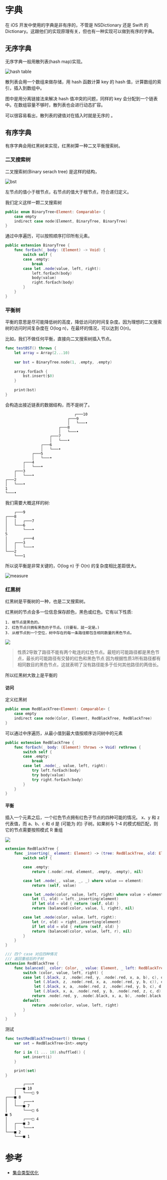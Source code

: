 # 字典

在 iOS 开发中使用的字典是非有序的，不管是 NSDictionary 还是 Swift 的 Dictionary。这跟他们的实现原理有关，但也有一种实现可以做到有序的字典。

## 无序字典
无序字典一般用散列表(hash map)实现。

![hash table](./hash_table.png)

散列表会用一个数组来做存储，用 hash 函数计算 key 的 hash 值，计算数组的索引，插入到数组中。

图中是用分离链接法来解决 hash 值冲突的问题，同样的 key 会分配到一个链表中。在数组容量不够时，散列表也会进行动态扩容。

可以很容易看出，散列表的键值对在插入时就是无序的 。

## 有序字典

有序字典会用红黑树来实现，红黑树算一种二叉平衡搜索树。

### 二叉搜索树
二叉搜索树(Binary serach tree) 是这样的结构，

![bst](./bst.png)

左节点的值小于根节点，右节点的值大于根节点，符合递归定义。

我们定义这样一颗二叉搜索树
```swift
public enum BinaryTree<Element: Comparable> {
    case empty
    indirect case node(Element, BinaryTree, BinaryTree)
}

```

通过中序遍历，可以按照顺序打印所有元素。
```swift
public extension BinaryTree {
    func forEach(_ body: (Element) -> Void) {
        switch self {
        case .empty:
            break
        case let .node(value, left, right):
            left.forEach(body)
            body(value)
            right.forEach(body)
        }
    }
}
```

### 平衡树
平衡的意思是尽可能降低树的高度，降低访问的时间复杂度。因为理想的二叉搜索树的访问时间复杂度在 O(log n)，在最坏的情况，可以达到 O(n)。


比如，我们不做任何平衡，直接向二叉搜索树插入节点。

```swift
func testBST() throws {
	let array = Array(2...10)
	
	var bst = BinaryTree.node(1, .empty, .empty)
	
	array.forEach {
		bst.insert($0)
	}
	
	print(bst)
}
```

会构造出接近链表的数据结构，而不是树了。

```
                               ┌───10
                            ┌───9
                            │   └───•
                        ┌───8
                        │   └───•
                    ┌───7
                    │   └───•
                ┌───6
                │   └───•
            ┌───5
            │   └───•
        ┌───4
        │   └───•
    ┌───3
    │   └───•
┌───2
│   └───•
1
└───•
```

我们需要大概这样的树:

```
    ┌───9
┌───8
│   │   ┌───7
│   └───6
│       └───•
5
│       ┌───4
│   ┌───3
│   │   └───•
└───2
    └───1
```

所以说平衡是非常关键的，O(log n) 于 O(n) 的复杂度相比差距很大。

![measure](./measure.jpeg)

### 红黑树

红黑树是平衡树的一种，也是二叉搜索树。


红黑树的节点会多一位信息保存颜色，黑色或红色。它有以下性质:

	1. 根节点是黑色的。
	2. 红色节点只拥有黑色的子节点。(只要有，就一定是。)
	3. 从根节点到一个空位，树中存在的每一条路径都包含相同数量的黑色节点。

![](./red_black_tree.png)

> 性质2导致了路径不能有两个毗连的红色节点。最短的可能路径都是黑色节点，最长的可能路径有交替的红色和黑色节点
> 因为根据性质3所有路径都有相同数目的黑色节点，这就表明了没有路径能多于任何其他路径的两倍长。

所以红黑树大致上是平衡的

#### 访问

定义红黑树

```swift
public enum RedBlackTree<Element: Comparable> {
    case empty
    indirect case node(Color, Element, RedBlackTree, RedBlackTree)
}
```

可以通过中序遍历，从最小值到最大值按顺序访问树中的元素
```swift
public extension RedBlackTree {
    func forEach(_ body: (Element) throws -> Void) rethrows {
        switch self {
        case .empty:
            break
        case let .node(_, value, left, right):
            try left.forEach(body)
            try body(value)
            try right.forEach(body)
        }
    }
}
```

#### 平衡
插入一个元素之后，一个红色节点拥有红色子节点的四种可能的情况。
x、y 和 z 代表值，而 a、b、c 和 d 是 (可能为 的) 子树。如果树与 1-4 的模式相匹配，则它的节点需要按照模式 R 重组

![](./balance.png)

```swift
extension RedBlackTree {
    func _inserting(_ element: Element) -> (tree: RedBlackTree, old: Element?) {
        switch self {

        case .empty:
            return (.node(.red, element, .empty, .empty), nil)

        case let .node(_, value, _, _) where value == element:
            return (self, value)

        case let .node(color, value, left, right) where value > element:
            let (l, old) = left._inserting(element)
            if let old = old { return (self, old) }
            return (balanced(color, value, l, right), nil)

        case let .node(color, value, left, right):
            let (r, old) = right._inserting(element)
            if let old = old { return (self, old) }
            return (balanced(color, value, left, r), nil)
        }
    }
}

/// 四个 case 对应四种情况
/// 返回重组后的子树
extension RedBlackTree {
    func balanced(_ color: Color, _ value: Element, _ left: RedBlackTree, _ right: RedBlackTree) -> RedBlackTree {
        switch (color, value, left, right) {
        case let (.black, z, .node(.red, y, .node(.red, x, a, b), c), d),
             let (.black, z, .node(.red, x, a, .node(.red, y, b, c)), d),
             let (.black, x, a, .node(.red, z, .node(.red, y, b, c), d)),
             let (.black, x, a, .node(.red, y, b, .node(.red, z, c, d))):
            return .node(.red, y, .node(.black, x, a, b), .node(.black, z, c, d))
        default:
            return .node(color, value, left, right)
        }
    }
}
```

测试

```swift
func testRedBlackTreeInsert() throws {
    var set = RedBlackTree<Int>.empty

    for i in (1 ... 10).shuffled() {
        set.insert(i)
    }

    print(set)
}
```

```
        ┌───•
    ┌───■ 10
    │   └───□ 9
┌───■ 8
│   │   ┌───•
│   └───■ 7
│       └───□ 6
■ 5
│       ┌───□ 4
│   ┌───■ 3
│   │   └───•
└───■ 2
    └───■ 1
```

# 参考
- [集合类型优化](https://objccn.io/products/optimizing-collections/)
